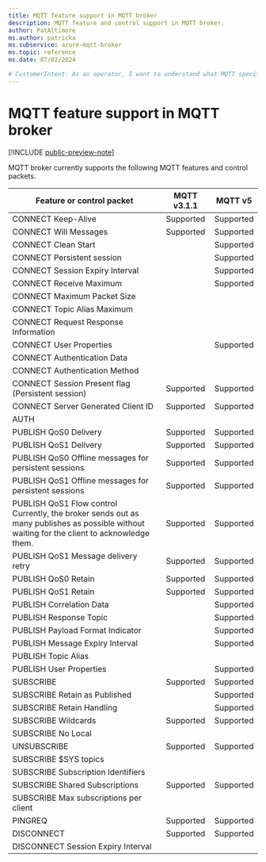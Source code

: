 ```yaml
---
title: MQTT feature support in MQTT broker
description: MQTT feature and control support in MQTT broker.
author: PatAltimore
ms.author: patricka
ms.subservice: azure-mqtt-broker
ms.topic: reference
ms.date: 07/02/2024

# CustomerIntent: As an operator, I want to understand what MQTT specifications are supported by MQTT broker so that I can configure my MQTT client to connect to MQTT broker.
---
```


# MQTT feature support in MQTT broker

[!INCLUDE [public-preview-note](../includes/public-preview-note.md)]

MQTT broker currently supports the following MQTT features and control packets.

| Feature or control packet | MQTT v3.1.1 | MQTT v5 |
|---|:---:|:---:|
| CONNECT Keep-Alive | Supported | Supported |
| CONNECT Will Messages | Supported | Supported |
| CONNECT Clean Start | | Supported |
| CONNECT Persistent session | | Supported |
| CONNECT Session Expiry Interval | | Supported |
| CONNECT Receive Maximum | | Supported |
| CONNECT Maximum Packet Size | | |
| CONNECT Topic Alias Maximum | | |
| CONNECT Request Response Information | | |
| CONNECT User Properties | | Supported |
| CONNECT Authentication Data | | |
| CONNECT Authentication Method | | |
| CONNECT Session Present flag (Persistent session) | Supported | Supported |
| CONNECT Server Generated Client ID | Supported | Supported |
| AUTH | | |
| PUBLISH QoS0 Delivery | Supported | Supported |
| PUBLISH QoS1 Delivery | Supported | Supported |
| PUBLISH QoS0 Offline messages for persistent sessions | Supported | Supported |
| PUBLISH QoS1 Offline messages for persistent sessions | Supported | Supported |
| PUBLISH QoS1 Flow control <br> Currently, the broker sends out as many publishes as possible without waiting for the client to acknowledge them. | Supported | Supported |
| PUBLISH QoS1 Message delivery retry | Supported | Supported |
| PUBLISH QoS0 Retain | Supported | Supported |
| PUBLISH QoS1 Retain | Supported | Supported |
| PUBLISH Correlation Data | | Supported |
| PUBLISH Response Topic | | Supported |
| PUBLISH Payload Format Indicator | | Supported |
| PUBLISH Message Expiry Interval | | Supported |
| PUBLISH Topic Alias | | |
| PUBLISH User Properties | | Supported |
| SUBSCRIBE | Supported | Supported |
| SUBSCRIBE Retain as Published | | Supported |
| SUBSCRIBE Retain Handling | | Supported |
| SUBSCRIBE Wildcards | Supported | Supported |
| SUBSCRIBE No Local | | |
| UNSUBSCRIBE | Supported | Supported |
| SUBSCRIBE $SYS topics | | |
| SUBSCRIBE Subscription Identifiers | | |
| SUBSCRIBE Shared Subscriptions |Supported | Supported |
| SUBSCRIBE Max subscriptions per client | | |
| PINGREQ | Supported | Supported |
| DISCONNECT | Supported | Supported |
| DISCONNECT Session Expiry Interval | | |
